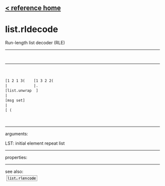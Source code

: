 [< reference home](index.html)
---

# list.rldecode


Run-length list decoder (RLE)

---

<br>


---


```


[1 2 1 3(    [1 3 2 2(
|            |.
[list.unwrap  ]
|
[msg set]
|
[ (

            
```

---
arguments:

LST: initial element repeat list<br>

---
properties:


---
see also:<br>
[![list.rlencode](img/object_list.rlencode.png)](list.rlencode.html)
